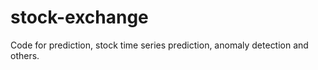 # stock-exchange

Code for prediction, stock time series prediction, anomaly detection and others.  